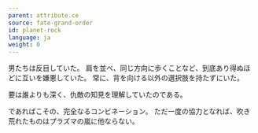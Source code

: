 ```yaml
---
parent: attribute.ce
source: fate-grand-order
id: planet-rock
language: ja
weight: 0
---
```


男たちは反目していた。
肩を並べ、同じ方向に歩くことなど、到底あり得ぬほどに互いを嫌悪していた。
常に、背を向ける以外の選択肢を持たずにいた。

要は誰よりも深く、仇敵の知見を理解していたのである。

であればこその、完全なるコンビネーション。
ただ一度の協力となれば、吹き荒れたものはプラズマの嵐に他ならない。

